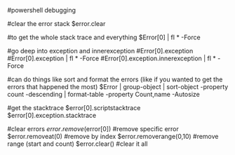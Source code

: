 #powershell debugging

#clear the error stack
$error.clear

#to get the whole stack trace and everything
$Error[0] | fl * -Force


#go deep into exception and innerexception
#Error[0].exception
#Error[0].exception | fl * -Force
#Error[0].exception.innerexception | fl * -Force


#can do things like sort and format the errors (like if you wanted to get the errors that happened the most)
$Error | group-object | sort-object -property count -descending | format-table -property Count,name -Autosize


#get the stacktrace
$error[0].scriptstacktrace
$error[0].exception.stacktrace


#clear errors
$error.remove($error[0]) #remove specific error
$error.removeat(0) #remove by index
$error.removerange(0,10) #remove range (start and count)
$error.clear() #clear it all


